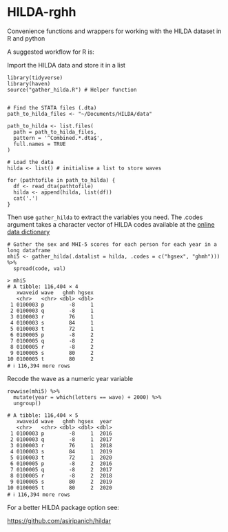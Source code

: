 # HILDA-rghh
Convenience functions and wrappers for working with the HILDA dataset in R and python  

A suggested workflow for R is:  

Import the HILDA data and store it in a list  

```
library(tidyverse)
library(haven)
source("gather_hilda.R") # Helper function


# Find the STATA files (.dta)
path_to_hilda_files <- "~/Documents/HILDA/data"

path_to_hilda <- list.files(
  path = path_to_hilda_files,
  pattern = '^Combined.*.dta$',
  full.names = TRUE
)

# Load the data
hilda <- list() # initialise a list to store waves

for (pathtofile in path_to_hilda) {
  df <- read_dta(pathtofile)
  hilda <- append(hilda, list(df))
  cat('.')
}
```



  
Then use `gather_hilda` to extract the variables you need. The .codes argument takes a character vector of HILDA codes available at the [online data dictionary](https://hildaodd.app.unimelb.edu.au/srchVarnameUsingCategoriesCrossWave.aspx)  
```
# Gather the sex and MHI-5 scores for each person for each year in a long dataframe
mhi5 <- gather_hilda(.datalist = hilda, .codes = c("hgsex", "ghmh"))) %>%
  spread(code, val)
```

```
> mhi5
# A tibble: 116,404 × 4
   xwaveid wave   ghmh hgsex
   <chr>   <chr> <dbl> <dbl>
 1 0100003 p        -8     1
 2 0100003 q        -8     1
 3 0100003 r        76     1
 4 0100003 s        84     1
 5 0100003 t        72     1
 6 0100005 p        -8     2
 7 0100005 q        -8     2
 8 0100005 r        -8     2
 9 0100005 s        80     2
10 0100005 t        80     2
# ℹ 116,394 more rows
```
  

Recode the wave as a numeric year variable
```
rowwise(mhi5) %>%
  mutate(year = which(letters == wave) + 2000) %>%
  ungroup()

# A tibble: 116,404 × 5
   xwaveid wave   ghmh hgsex  year
   <chr>   <chr> <dbl> <dbl> <dbl>
 1 0100003 p        -8     1  2016
 2 0100003 q        -8     1  2017
 3 0100003 r        76     1  2018
 4 0100003 s        84     1  2019
 5 0100003 t        72     1  2020
 6 0100005 p        -8     2  2016
 7 0100005 q        -8     2  2017
 8 0100005 r        -8     2  2018
 9 0100005 s        80     2  2019
10 0100005 t        80     2  2020
# ℹ 116,394 more rows
```



For a better HILDA package option see:  

https://github.com/asiripanich/hildar  


